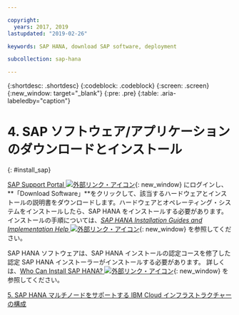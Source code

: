 ```yaml
---

copyright:
  years: 2017, 2019
lastupdated: "2019-02-26"

keywords: SAP HANA, download SAP software, deployment

subcollection: sap-hana

---
```


{:shortdesc: .shortdesc}
{:codeblock: .codeblock}
{:screen: .screen}
{:new_window: target="_blank"}
{:pre: .pre}
{:table: .aria-labeledby="caption"}

# 4. SAP ソフトウェア/アプリケーションのダウンロードとインストール
{: #install_sap}

[SAP Support Portal ![外部リンク・アイコン](../../icons/launch-glyph.svg "外部リンク・アイコン")](https://support.sap.com/en/index.html){: new_window} にログインし、**「Download Software」**をクリックして、該当するハードウェアとインストールの説明書をダウンロードします。ハードウェアとオペレーティング・システムをインストールしたら、SAP HANA をインストールする必要があります。 インストールの手順については、[*SAP HANA Installation Guides and Implementation Help* ![外部リンク・アイコン](../../icons/launch-glyph.svg "外部リンク・アイコン")](https://www.sap.com/products/hana/implementation/resources.html){: new_window} を参照してください。

SAP HANA ソフトウェアは、SAP HANA インストールの認定コースを修了した認定 SAP HANA インストーラーがインストールする必要があります。 詳しくは、[Who Can Install SAP HANA? ![外部リンク・アイコン](../../icons/launch-glyph.svg "外部リンク・アイコン")](http://www.saphanacentral.com/p/who-can-install-sap-hana.html){: new_window} を参照してください。

 [5. SAP HANA マルチノードをサポートする IBM Cloud インフラストラクチャーの構成](/docs/infrastructure/sap-hana?topic=sap-hana-multi-node-storage#multi-node-storage)
